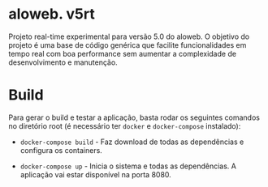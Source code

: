 aloweb. v5rt
============

Projeto real-time experimental para versão 5.0 do aloweb. O objetivo do projeto é uma base de código genérica que facilite funcionalidades em tempo real com boa performance sem aumentar a complexidade de desenvolvimento e manutenção. 

Build
=====

Para gerar o build e testar a aplicação, basta rodar os seguintes comandos no diretório root (é necessário ter `docker` e `docker-compose` instalado):

+ `docker-compose build` - Faz download de todas as dependências e configura os containers.

+ `docker-compose up` - Inicia o sistema e todas as dependências. A aplicação vai estar disponível na porta 8080.